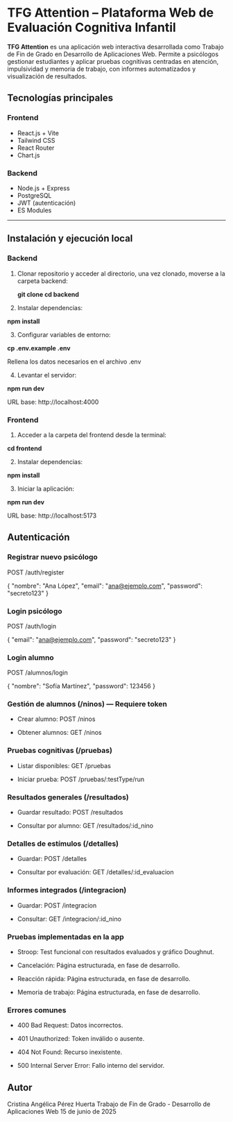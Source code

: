 # TFG Attention – Plataforma Web de Evaluación Cognitiva Infantil

**TFG Attention** es una aplicación web interactiva desarrollada como Trabajo de Fin de Grado en Desarrollo de Aplicaciones Web. Permite a psicólogos gestionar estudiantes y aplicar pruebas cognitivas centradas en atención, impulsividad y memoria de trabajo, con informes automatizados y visualización de resultados.

## Tecnologías principales

### Frontend

- React.js + Vite
- Tailwind CSS
- React Router
- Chart.js

### Backend

- Node.js + Express
- PostgreSQL
- JWT (autenticación)
- ES Modules

---

## Instalación y ejecución local

### Backend

1. Clonar repositorio y acceder al directorio, una vez clonado, moverse a la carpeta backend:

   **git clone <URL-del-repo>**
   **cd backend**

2. Instalar dependencias:

**npm install**

3. Configurar variables de entorno:

**cp .env.example .env**

Rellena los datos necesarios en el archivo .env

4. Levantar el servidor:

**npm run dev**

URL base: http://localhost:4000

### Frontend

1. Acceder a la carpeta del frontend desde la terminal:

**cd frontend**

2. Instalar dependencias:

**npm install**

3. Iniciar la aplicación:

**npm run dev**

URL base: http://localhost:5173

## Autenticación

### Registrar nuevo psicólogo

POST /auth/register

{
"nombre": "Ana López",
"email": "ana@ejemplo.com",
"password": "secreto123"
}

### Login psicólogo

POST /auth/login

{
"email": "ana@ejemplo.com",
"password": "secreto123"
}

### Login alumno

POST /alumnos/login

{
"nombre": "Sofía Martínez",
"password": 123456
}

### Gestión de alumnos (/ninos) — Requiere token

- Crear alumno: POST /ninos

- Obtener alumnos: GET /ninos

### Pruebas cognitivas (/pruebas)

- Listar disponibles: GET /pruebas

- Iniciar prueba: POST /pruebas/:testType/run

### Resultados generales (/resultados)

- Guardar resultado: POST /resultados

- Consultar por alumno: GET /resultados/:id_nino

### Detalles de estímulos (/detalles)

- Guardar: POST /detalles

- Consultar por evaluación: GET /detalles/:id_evaluacion

### Informes integrados (/integracion)

- Guardar: POST /integracion

- Consultar: GET /integracion/:id_nino

### Pruebas implementadas en la app

- Stroop: Test funcional con resultados evaluados y gráfico Doughnut.

- Cancelación: Página estructurada, en fase de desarrollo.

- Reacción rápida: Página estructurada, en fase de desarrollo.

- Memoria de trabajo: Página estructurada, en fase de desarrollo.

### Errores comunes

- 400 Bad Request: Datos incorrectos.

- 401 Unauthorized: Token inválido o ausente.

- 404 Not Found: Recurso inexistente.

- 500 Internal Server Error: Fallo interno del servidor.

## Autor

Cristina Angélica Pérez Huerta
Trabajo de Fin de Grado - Desarrollo de Aplicaciones Web
15 de junio de 2025
